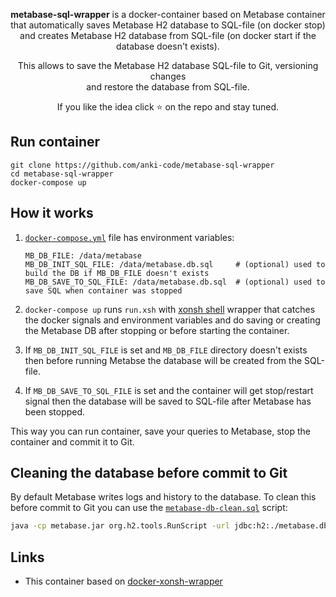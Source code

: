 <p align="center">
<b>metabase-sql-wrapper</b> is a docker-container based on Metabase container<br> that automatically saves Metabase H2 database
to SQL-file (on docker stop)<br> and creates Metabase H2 database from SQL-file (on docker start if the database doesn't exists). 
</p>

<p align="center">
This allows to save the Metabase H2 database SQL-file to Git, versioning changes<br> and restore the database from SQL-file.
</p>

<p align="center">
If you like the idea click ⭐ on the repo and stay tuned.
</p>

## Run container
```shell script
git clone https://github.com/anki-code/metabase-sql-wrapper
cd metabase-sql-wrapper
docker-compose up
```

## How it works

1. [`docker-compose.yml`](https://github.com/anki-code/metabase-sql-wrapper/blob/master/docker-compose.yml) file has environment variables:

    ```shell script
    MB_DB_FILE: /data/metabase
    MB_DB_INIT_SQL_FILE: /data/metabase.db.sql     # (optional) used to build the DB if MB_DB_FILE doesn't exists 
    MB_DB_SAVE_TO_SQL_FILE: /data/metabase.db.sql  # (optional) used to save SQL when container was stopped
    ```

2. `docker-compose up` runs `run.xsh` with [xonsh shell](https://xon.sh/) wrapper that catches 
the docker signals and environment variables and do saving or creating the Metabase DB after stopping 
or before starting the container.

3. If `MB_DB_INIT_SQL_FILE` is set and `MB_DB_FILE` directory doesn't exists then before running Metabse 
the database will be created from the SQL-file.

4. If `MB_DB_SAVE_TO_SQL_FILE` is set and the container will get stop/restart signal then the database will be saved 
to SQL-file after Metabase has been stopped.

This way you can run container, save your queries to Metabase, stop the container and commit it to Git.

## Cleaning the database before commit to Git

By default Metabase writes logs and history to the database. To clean this before commit to Git you can 
use the [`metabase-db-clean.sql`](https://github.com/anki-code/metabase-sql-wrapper/blob/473f3fd23829216cc4384df3bbbda5a3dcd7eec6/metabase-db-clean.sql) script:
```bash
java -cp metabase.jar org.h2.tools.RunScript -url jdbc:h2:./metabase.db -script /path/to/repository/metabase-db-clean.sql
```

## Links

* This container based on [docker-xonsh-wrapper](https://github.com/anki-code/docker-xonsh-wrapper)
